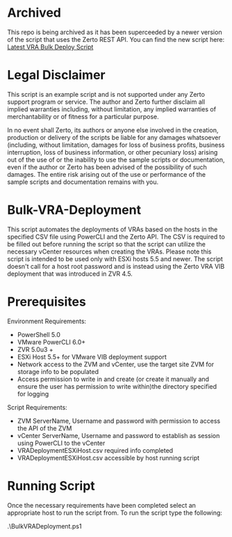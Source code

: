 # Archived
This repo is being archived as it has been superceeded by a newer version of the script that uses the Zerto REST API. 
You can find the new script here: [Latest VRA Bulk Deploy Script](https://github.com/ZertoPublic/Zerto-Site-Deployment/tree/master/API-Examples/BulkVRADeployment)

# Legal Disclaimer
This script is an example script and is not supported under any Zerto support program or service. The author and Zerto further disclaim all implied warranties including, without limitation, any implied warranties of merchantability or of fitness for a particular purpose.

In no event shall Zerto, its authors or anyone else involved in the creation, production or delivery of the scripts be liable for any damages whatsoever (including, without limitation, damages for loss of business profits, business interruption, loss of business information, or other pecuniary loss) arising out of the use of or the inability to use the sample scripts or documentation, even if the author or Zerto has been advised of the possibility of such damages. The entire risk arising out of the use or performance of the sample scripts and documentation remains with you.

# Bulk-VRA-Deployment
This script automates the deployments of VRAs based on the hosts in the specified CSV file using PowerCLI and the Zerto API. The CSV is required to be filled out before running the script so that the script can utilize the necessary vCenter resources when creating the VRAs. Please note this script is intended to be used only with ESXi hosts 5.5 and newer. The script doesn't call for a host root password and is instead using the Zerto VRA VIB deployment that was introduced in ZVR 4.5. 

# Prerequisites 
Environment Requirements:
- PowerShell 5.0 
- VMware PowerCLI 6.0+
- ZVR 5.0u3 + 
- ESXi Host 5.5+ for VMware VIB deployment support 
- Network access to the ZVM and vCenter, use the target site ZVM for storage info to be populated
- Access permission to write in and create (or create it manually and ensure the user has permission to write within)the directory specified for logging


Script Requirements: 
- ZVM ServerName, Username and password with permission to access the API of the ZVM
- vCenter ServerName, Username and password to establish as session using PowerCLI to the vCenter
- VRADeploymentESXiHost.csv required info completed
- VRADeploymentESXiHost.csv accessible by host running script 

# Running Script 
Once the necessary requirements have been completed select an appropriate host to run the script from. To run the script type the following:

.\BulkVRADeployment.ps1

